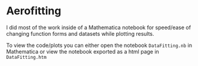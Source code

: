 # Aerofitting

I did most of the work inside of a Mathematica notebook for speed/ease of changing function forms and datasets while plotting results.

To view the code/plots you can either open the notebook `DataFitting.nb` in Mathematica or view the notebook exported as a html page in `DataFitting.htm`